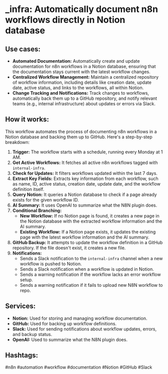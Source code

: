 # _infra: Automatically document n8n workflows directly in Notion database

## Use cases:

- **Automated Documentation:** Automatically create and update documentation for n8n workflows in a Notion database, ensuring that the documentation stays current with the latest workflow changes.
- **Centralized Workflow Management:** Maintain a centralized repository of workflow information, including details like creation date, update date, active status, and links to the workflows, all within Notion.
- **Change Tracking and Notifications:** Track changes to workflows, automatically back them up to a GitHub repository, and notify relevant teams (e.g., internal infrastructure) about updates or errors via Slack.

## How it works:

This workflow automates the process of documenting n8n workflows in a Notion database and backing them up to GitHub. Here's a step-by-step breakdown:

1.  **Trigger:** The workflow starts with a schedule, running every Monday at 1 AM.
2.  **Get Active Workflows:** It fetches all active n8n workflows tagged with `internal-infra`.
3.  **Check for Updates:** It filters workflows updated within the last 7 days.
4.  **Extract Key Fields:** Extracts key information from each workflow, such as name, ID, active status, creation date, update date, and the workflow definition itself.
5.  **Query Notion:** It queries a Notion database to check if a page already exists for the given workflow ID.
6.  **AI Summary:** It uses OpenAI to summarize what the N8N plugin does.
7.  **Conditional Branching:**
    *   **New Workflow:** If no Notion page is found, it creates a new page in the Notion database with the extracted workflow information and the AI summary.
    *   **Existing Workflow:** If a Notion page exists, it updates the existing page with the latest workflow information and the AI summary.
8.  **GitHub Backup:** It attempts to update the workflow definition in a GitHub repository. If the file doesn't exist, it creates a new file.
9.  **Notifications:**
    *   Sends a Slack notification to the `internal-infra` channel when a new workflow is pushed to Notion.
    *   Sends a Slack notification when a workflow is updated in Notion.
    *   Sends a warning notification if the workflow lacks an error workflow setup.
    *   Sends a warning notification if it fails to upload new N8N workflow to repo.

## Services:

-   **Notion:** Used for storing and managing workflow documentation.
-   **GitHub:** Used for backing up workflow definitions.
-   **Slack:** Used for sending notifications about workflow updates, errors, and backup status.
-   **OpenAI:** Used to summarize what the N8N plugin does.

## Hashtags:

#n8n #automation #workflow #documentation #Notion #GitHub #Slack
